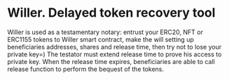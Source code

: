 # Willer. Delayed token recovery tool

Willer is used as a testamentary notary: entrust your ERC20, NFT or ERC1155 tokens to Willer smart contract,  make the will setting up beneficiaries addresses, shares and release time, then try not to lose your private key=)
The testator must extend release time to prove his access to private key. When the release time  expires, beneficiaries are able to call release function to perform the bequest of the tokens.